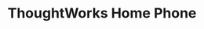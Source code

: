 ---
title: ThoughtWorks Home Phone
image: images/slides/tw-main-phone.jpg
width: 2500
height: 1406
---